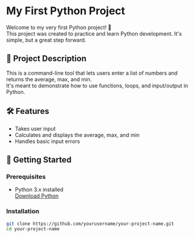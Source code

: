 # My First Python Project

Welcome to my very first Python project! 🎉  
This project was created to practice and learn Python development. It's simple, but a great step forward.

## 📌 Project Description

This is a command-line tool that lets users enter a list of numbers and returns the average, max, and min.  
It's meant to demonstrate how to use functions, loops, and input/output in Python.

## 🛠 Features

- Takes user input
- Calculates and displays the average, max, and min
- Handles basic input errors

## 🚀 Getting Started

### Prerequisites

- Python 3.x installed  
  [Download Python](https://www.python.org/downloads/)

### Installation

```bash
git clone https://github.com/yourusername/your-project-name.git
cd your-project-name

